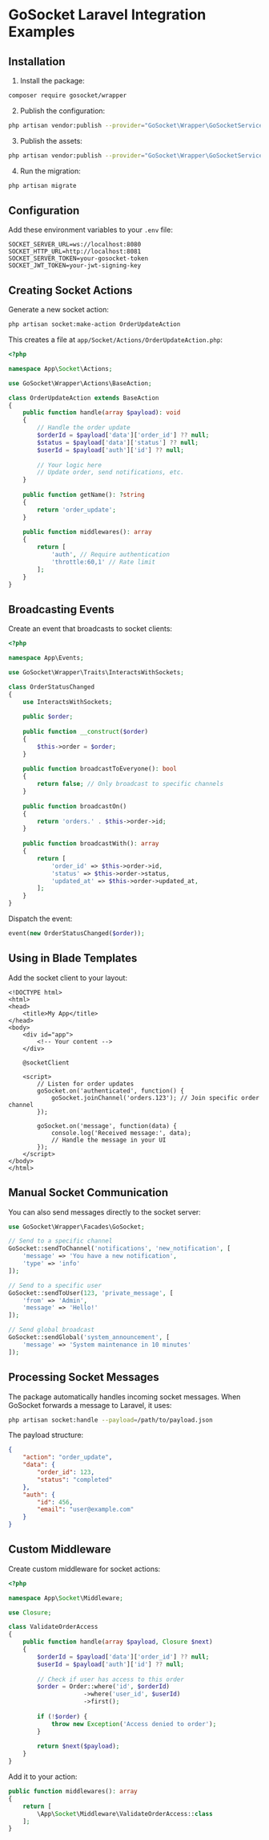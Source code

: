 # GoSocket Laravel Integration Examples

## Installation

1. Install the package:
```bash
composer require gosocket/wrapper
```

2. Publish the configuration:
```bash
php artisan vendor:publish --provider="GoSocket\Wrapper\GoSocketServiceProvider" --tag="config"
```

3. Publish the assets:
```bash
php artisan vendor:publish --provider="GoSocket\Wrapper\GoSocketServiceProvider" --tag="assets"
```

4. Run the migration:
```bash
php artisan migrate
```

## Configuration

Add these environment variables to your `.env` file:

```env
SOCKET_SERVER_URL=ws://localhost:8080
SOCKET_HTTP_URL=http://localhost:8081
SOCKET_SERVER_TOKEN=your-gosocket-token
SOCKET_JWT_TOKEN=your-jwt-signing-key
```

## Creating Socket Actions

Generate a new socket action:

```bash
php artisan socket:make-action OrderUpdateAction
```

This creates a file at `app/Socket/Actions/OrderUpdateAction.php`:

```php
<?php

namespace App\Socket\Actions;

use GoSocket\Wrapper\Actions\BaseAction;

class OrderUpdateAction extends BaseAction
{
    public function handle(array $payload): void
    {
        // Handle the order update
        $orderId = $payload['data']['order_id'] ?? null;
        $status = $payload['data']['status'] ?? null;
        $userId = $payload['auth']['id'] ?? null;
        
        // Your logic here
        // Update order, send notifications, etc.
    }
    
    public function getName(): ?string
    {
        return 'order_update';
    }
    
    public function middlewares(): array
    {
        return [
            'auth', // Require authentication
            'throttle:60,1' // Rate limit
        ];
    }
}
```

## Broadcasting Events

Create an event that broadcasts to socket clients:

```php
<?php

namespace App\Events;

use GoSocket\Wrapper\Traits\InteractsWithSockets;

class OrderStatusChanged
{
    use InteractsWithSockets;
    
    public $order;
    
    public function __construct($order)
    {
        $this->order = $order;
    }
    
    public function broadcastToEveryone(): bool
    {
        return false; // Only broadcast to specific channels
    }
    
    public function broadcastOn()
    {
        return 'orders.' . $this->order->id;
    }
    
    public function broadcastWith(): array
    {
        return [
            'order_id' => $this->order->id,
            'status' => $this->order->status,
            'updated_at' => $this->order->updated_at,
        ];
    }
}
```

Dispatch the event:

```php
event(new OrderStatusChanged($order));
```

## Using in Blade Templates

Add the socket client to your layout:

```blade
<!DOCTYPE html>
<html>
<head>
    <title>My App</title>
</head>
<body>
    <div id="app">
        <!-- Your content -->
    </div>
    
    @socketClient
    
    <script>
        // Listen for order updates
        goSocket.on('authenticated', function() {
            goSocket.joinChannel('orders.123'); // Join specific order channel
        });
        
        goSocket.on('message', function(data) {
            console.log('Received message:', data);
            // Handle the message in your UI
        });
    </script>
</body>
</html>
```

## Manual Socket Communication

You can also send messages directly to the socket server:

```php
use GoSocket\Wrapper\Facades\GoSocket;

// Send to a specific channel
GoSocket::sendToChannel('notifications', 'new_notification', [
    'message' => 'You have a new notification',
    'type' => 'info'
]);

// Send to a specific user
GoSocket::sendToUser(123, 'private_message', [
    'from' => 'Admin',
    'message' => 'Hello!'
]);

// Send global broadcast
GoSocket::sendGlobal('system_announcement', [
    'message' => 'System maintenance in 10 minutes'
]);
```

## Processing Socket Messages

The package automatically handles incoming socket messages. When GoSocket forwards a message to Laravel, it uses:

```bash
php artisan socket:handle --payload=/path/to/payload.json
```

The payload structure:
```json
{
    "action": "order_update",
    "data": {
        "order_id": 123,
        "status": "completed"
    },
    "auth": {
        "id": 456,
        "email": "user@example.com"
    }
}
```

## Custom Middleware

Create custom middleware for socket actions:

```php
<?php

namespace App\Socket\Middleware;

use Closure;

class ValidateOrderAccess
{
    public function handle(array $payload, Closure $next)
    {
        $orderId = $payload['data']['order_id'] ?? null;
        $userId = $payload['auth']['id'] ?? null;
        
        // Check if user has access to this order
        $order = Order::where('id', $orderId)
                     ->where('user_id', $userId)
                     ->first();
                     
        if (!$order) {
            throw new Exception('Access denied to order');
        }
        
        return $next($payload);
    }
}
```

Add it to your action:

```php
public function middlewares(): array
{
    return [
        \App\Socket\Middleware\ValidateOrderAccess::class
    ];
}
```
